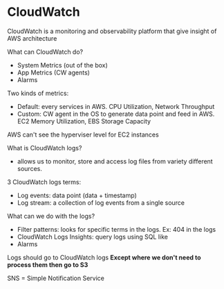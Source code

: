 # CloudWatch

CloudWatch is a monitoring and observability platform that give insight of AWS architecture

What can CloudWatch do? 
- System Metrics (out of the box)
- App Metrics (CW agents)
- Alarms 

Two kinds of metrics:
- Default: every services in AWS. CPU Utilization, Network Throughput
- Custom: CW agent in the OS to generate data point and feed in AWS. EC2 Memory Utilization, EBS Storage Capacity

AWS can't see the hyperviser level for EC2 instances

What is CloudWatch logs?
- allows us to monitor, store and access log files from variety different sources. 

3 CloudWatch logs terms:
- Log events: data point (data + timestamp)
- Log stream: a collection of log events from a single source

What can we do with the logs?
- Filter patterns: looks for specific terms in the logs. Ex: 404 in the logs
- CloudWatch Logs Insights: query logs using SQL like
- Alarms

Logs should go to CloudWatch logs
<b> Except where we don't need to process them then go to S3 </b>

SNS = Simple Notification Service